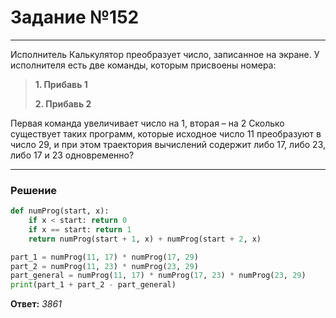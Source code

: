 # Задание №152

---

Исполнитель Калькулятор преобразует число, записанное на экране. У исполнителя есть две команды, которым присвоены номера:
> **1. Прибавь 1**
>
> **2. Прибавь 2**

Первая команда увеличивает число на 1, вторая – на 2 Сколько существует таких программ, которые исходное число 11 преобразуют в число 29, и при этом траектория вычислений содержит либо 17, либо 23, либо 17 и 23 одновременно?

---

### Решение

```python
def numProg(start, x):
    if x < start: return 0
    if x == start: return 1
    return numProg(start + 1, x) + numProg(start + 2, x)

part_1 = numProg(11, 17) * numProg(17, 29)
part_2 = numProg(11, 23) * numProg(23, 29)
part_general = numProg(11, 17) * numProg(17, 23) * numProg(23, 29)
print(part_1 + part_2 - part_general)
```

**Ответ:** _3861_